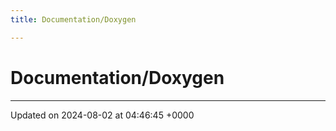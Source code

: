 ```yaml
---
title: Documentation/Doxygen

---
```


# Documentation/Doxygen








-------------------------------

Updated on 2024-08-02 at 04:46:45 +0000
